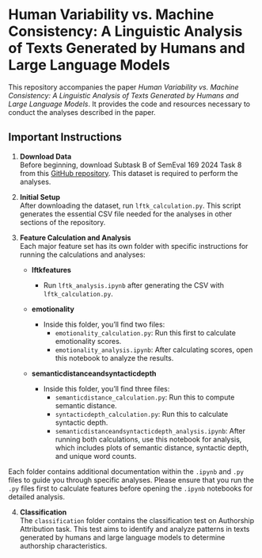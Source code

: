 # Human Variability vs. Machine Consistency: A Linguistic Analysis of Texts Generated by Humans and Large Language Models

This repository accompanies the paper *Human Variability vs. Machine Consistency: A Linguistic Analysis of Texts Generated by Humans and Large Language Models*. It provides the code and resources necessary to conduct the analyses described in the paper.

## Important Instructions

1. **Download Data**  
   Before beginning, download Subtask B of SemEval 169 2024 Task 8 from this [GitHub repository](https://github.com/mbzuai-nlp/SemEval2024-task8). This dataset is required to perform the analyses.

2. **Initial Setup**  
   After downloading the dataset, run `lftk_calculation.py`. This script generates the essential CSV file needed for the analyses in other sections of the repository.

3. **Feature Calculation and Analysis**  
   Each major feature set has its own folder with specific instructions for running the calculations and analyses:
   
   - **lftkfeatures**  
     - Run `lftk_analysis.ipynb` after generating the CSV with `lftk_calculation.py`.

   - **emotionality**  
     - Inside this folder, you’ll find two files:
       - `emotionality_calculation.py`: Run this first to calculate emotionality scores.
       - `emotionality_analysis.ipynb`: After calculating scores, open this notebook to analyze the results.

   - **semanticdistanceandsyntacticdepth**  
     - Inside this folder, you’ll find three files:
       - `semanticdistance_calculation.py`: Run this to compute semantic distance.
       - `syntacticdepth_calculation.py`: Run this to calculate syntactic depth.
       - `semanticdistanceandsyntacticdepth_analysis.ipynb`: After running both calculations, use this notebook for analysis, which includes plots of semantic distance, syntactic depth, and unique word counts.

Each folder contains additional documentation within the `.ipynb` and `.py` files to guide you through specific analyses. Please ensure that you run the `.py` files first to calculate features before opening the `.ipynb` notebooks for detailed analysis.

4. **Classification**  
   The `classification` folder contains the classification test on Authorship Attribution task. This test aims to identify and analyze patterns in texts generated by humans and large language models to determine authorship characteristics.

